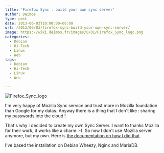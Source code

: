 ```yaml
---
title: 'Firefox Sync : build your own sync server'
author: Deimos
type: post
date: 2013-06-03T10:00:00+00:00
url: /2013/06/03/firefox-sync-build-your-own-sync-server/
image: https://wiki.deimos.fr/images/0/01/Firefox_Sync_logo.png
categories:
  - Debian
  - Hi-Tech
  - Linux
  - Web
tags:
  - Debian
  - Hi-Tech
  - Linux
  - Web

---
```

![Firefox_Sync_logo](https://wiki.deimos.fr/images/0/01/Firefox_Sync_logo.png)

I'm very happy of Mozilla Sync service and trust more in Mozilla foundation than Google for my datas. Anyway there is a thing that I don't like : sharing my passwords into the cloud !

That's why I decided to create my own Sync Server. I want to thanks Mozilla for their work, it works like a charm :-). So now I don't use Mozilla server anymore, but my own. Here is [the documentation on how I did that](https://wiki.deimos.fr/Firefox_Sync_Server_:_create_your_own_Sync_Server).

I've based the installation on Debian Wheezy, Nginx and MariaDB.